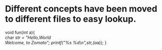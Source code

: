 # Different concepts have been moved to different files to easy lookup.

void fun(int a){    
    char *str = "Hello,World \
                Welcome, to Zomato";
    printf("%s %d\n",str,(a*a));
}